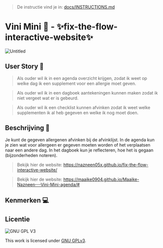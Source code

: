 > De instructie vind je in: [docs/INSTRUCTIONS.md](docs/INSTRUCTIONS.md)

# Vini Mini 🥜 - ✨fix-the-flow-interactive-website✨

![Untitled](https://user-images.githubusercontent.com/112861261/214017149-72449b62-1a64-4c3e-a7f1-ea2f74a984e8.png)



## User Story 👥
> Als ouder wil ik in een agenda overzicht krijgen, zodat ik weet op welke dag ik een supplement voor een allergie moet geven.

> Als ouder wil ik in een dagboek aantekeningen kunnen maken zodat ik niet vergeet wat er is gebeurd.

> Als ouder wil ik een checklist kunnen afvinken zodat ik weet welke supplementen ik al heb gegeven en welke ik nog moet doen.

## Beschrijving 📑
Je kunt de gegeven allergenen afvinken bij de afvinklijst. In de agenda kun je zien wat voor allergeen er gegeven moeten worden of het verplaatsen naar een andere dag. In het dagboek kun je reflecteren, hoe het is gegaan (bijzonderheden noteren).

> Bekijk hier de website: https://nazneen05x.github.io/fix-the-flow-interactive-website/

> Bekijk hier de website: https://maaike0904.github.io/Maaike-Nazneen---Vini-Mini-agenda/#

## Kenmerken 💻
<!-- Bij Kenmerken staat welke technieken zijn gebruikt en hoe. Wat is de HTML structuur? Wat zijn de belangrijkste dingen in CSS? Wat is er met JS gedaan en hoe? -->



## Licentie

![GNU GPL V3](https://www.gnu.org/graphics/gplv3-127x51.png)

This work is licensed under [GNU GPLv3](./LICENSE).
